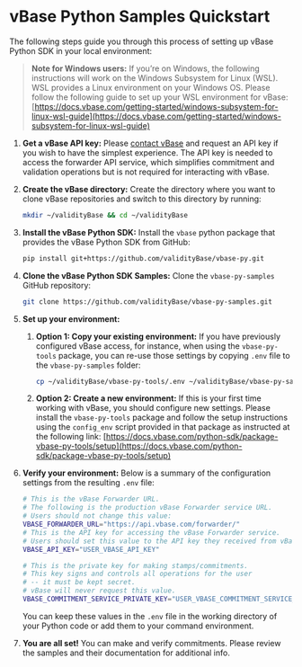 # vBase Python Samples Quickstart

The following steps guide you through this process of setting up vBase Python SDK in your local environment:

> **Note for Windows users:**
> If you’re on Windows, the following instructions will work on the Windows Subsystem for Linux (WSL). WSL provides a Linux environment on your Windows OS. Please follow the following guide to set up your WSL environment for vBase: [https://docs.vbase.com/getting-started/windows-subsystem-for-linux-wsl-guide](https://docs.vbase.com/getting-started/windows-subsystem-for-linux-wsl-guide)
1. **Get a vBase API key:**
   Please [contact vBase](https://www.vbase.com/contact/) and request an API key if you wish to have the simplest experience. The API key is needed to access the forwarder API service, which simplifies commitment and validation operations but is not required for interacting with vBase.
2. **Create the vBase directory:**
   Create the directory where you want to clone vBase repositories and switch to this directory by running:
   ```bash
   mkdir ~/validityBase && cd ~/validityBase
   ```
3. **Install the vBase Python SDK:**
   Install the `vbase` python package that provides the vBase Python SDK from GitHub:
   ```bash
   pip install git+https://github.com/validityBase/vbase-py.git
   ```
4. **Clone the vBase Python SDK Samples:**
   Clone the `vbase-py-samples` GitHub repository:
   ```bash
   git clone https://github.com/validityBase/vbase-py-samples.git
   ```
5. **Set up your environment:**
   1. **Option 1: Copy your existing environment:**
      If you have previously configured vBase access, for instance, when using the `vbase-py-tools` package, you can re-use those settings by copying `.env` file to the `vbase-py-samples` folder:
      ```bash
      cp ~/validityBase/vbase-py-tools/.env ~/validityBase/vbase-py-samples
      ```
   2. **Option 2: Create a new environment:**
      If this is your first time working with vBase, you should configure new settings.
      Please install the `vbase-py-tools` package and follow the setup instructions using the `config_env` script provided in that package as instructed at the following link: [https://docs.vbase.com/python-sdk/package-vbase-py-tools/setup](https://docs.vbase.com/python-sdk/package-vbase-py-tools/setup)
6. **Verify your environment:**
   Below is a summary of the configuration settings from the resulting `.env` file:
   ```bash
   # This is the vBase Forwarder URL.
   # The following is the production vBase Forwarder service URL.
   # Users should not change this value:
   VBASE_FORWARDER_URL="https://api.vbase.com/forwarder/"
   # This is the API key for accessing the vBase Forwarder service.
   # Users should set this value to the API key they received from vBase.
   VBASE_API_KEY="USER_VBASE_API_KEY"

   # This is the private key for making stamps/commitments.
   # This key signs and controls all operations for the user
   # -- it must be kept secret.
   # vBase will never request this value.
   VBASE_COMMITMENT_SERVICE_PRIVATE_KEY="USER_VBASE_COMMITMENT_SERVICE_PRIVATE_KEY"
   ```

   You can keep these values in the `.env` file in the working directory of your Python code or add them to your command environment.
7. **You are all set!**
   You can make and verify commitments. Please review the samples and their documentation for additional info.
